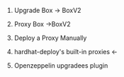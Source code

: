 1. Upgrade Box -> BoxV2
2. Proxy Box
    ->BoxV2


1. Deploy a Proxy Manually
2. hardhat-deploy's built-in proxies <-
3. Openzeppelin upgradees plugin